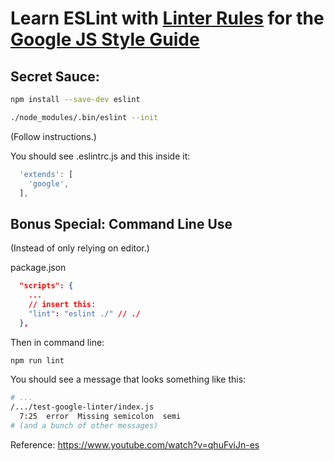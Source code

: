 # Learn ESLint with [Linter Rules](https://github.com/google/eslint-config-google) for the [Google JS Style Guide](https://google.github.io/styleguide/jsguide.html)

## Secret Sauce:

```bash
npm install --save-dev eslint
```

```bash
./node_modules/.bin/eslint --init
```

(Follow instructions.)

You should see .eslintrc.js and this inside it:

```js
  'extends': [
    'google',
  ],
```

## Bonus Special: Command Line Use

(Instead of only relying on editor.)

package.json

```json
  "scripts": {
    ...
    // insert this:
    "lint": "eslint ./" // ./
  },
```

Then in command line:

```bash
npm run lint
```

You should see a message that looks something like this:

```bash
# ...
/.../test-google-linter/index.js
  7:25  error  Missing semicolon  semi
# (and a bunch of other messages)
```

Reference: https://www.youtube.com/watch?v=qhuFviJn-es
